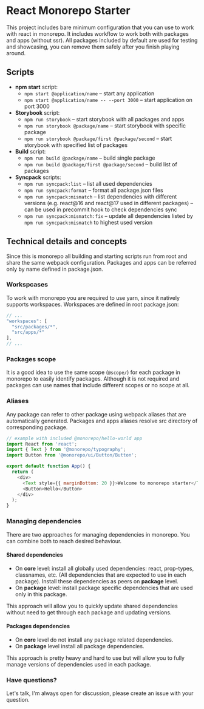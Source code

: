 # React Monorepo Starter

This project includes bare minimum configuration that you can use to work with react in monorepo. It includes workflow to work both with packages and apps (without ssr). All packages included by default are used for testing and showcasing, you can remove them safely after you finish playing around.

## Scripts

- **npm start** script:
  - `npm start @application/name` – start any application
  - `npm start @application/name -- --port 3000` – start application on port 3000
- **Storybook** script:
  - `npm run storybook` – start storybook with all packages and apps
  - `npm run storybook @package/name` – start storybook with specific package
  - `npm run storybook @package/first @package/second` – start storybook with specified list of packages
- **Build** script:
  - `npm run build @package/name` – build single package
  - `npm run build @package/first @package/second` – build list of packages
- **Syncpack** scripts:
  - `npm run syncpack:list` – list all used dependencies
  - `npm run syncpack:format` – format all package.json files
  - `npm run syncpack:mismatch` – list dependencies with different versions (e.g. react@16 and react@17 used in different packages) – can be used in precommit hook to check dependencies sync
  - `npm run syncpack:mismatch:fix` – update all dependencies listed by `npm run syncpack:mismatch` to highest used version

## Technical details and concepts

Since this is monorepo all building and starting scripts run from root and share the same webpack configuration. Packages and apps can be referred only by name defined in package.json.

### Workspcases

To work with monorepo you are required to use yarn, since it natively supports workspaces. Workspaces are defined in root package.json:

```js
// ...
"workspaces": [
  "src/packages/*",
  "src/apps/*"
],
// ...
```

### Packages scope

It is a good idea to use the same scope (`@scope/`) for each package in monorepo to easily identify packages. Although it is not required and packages can use names that include different scopes or no scope at all.

### Aliases

Any package can refer to other package using webpack aliases that are automatically generated. Packages and apps aliases resolve src directory of corresponding package.

```js
// example with included @monorepo/hello-world app
import React from 'react';
import { Text } from '@monorepo/typography';
import Button from '@monorepo/ui/Button/Button';

export default function App() {
  return (
    <div>
      <Text style={{ marginBottom: 20 }}>Welcome to monorepo starter</Text>
      <Button>Hello</Button>
    </div>
  );
}
```

### Managing dependencies

There are two approaches for managing dependencies in monorepo. You can combine both to reach desired behaviour.

#### Shared dependencies

- On **core** level: install all globally used dependencies: react, prop-types, classnames, etc. (All dependencies that are expected to use in each package). Install these dependencies as peers on **package** level.
- On **package** level: install package specific dependencies that are used only in this package.

This approach will allow you to quickly update shared dependencies without need to get through each package and updating versions.

#### Packages dependencies

- On **core** level do not install any package related dependencies.
- On **package** level install all package dependencies.

This approach is pretty heavy and hard to use but will allow you to fully manage versions of dependencies used in each package.

### Have questions?

Let's talk, I'm always open for discussion, please create an issue with your question.

